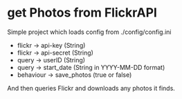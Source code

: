 # get Photos from FlickrAPI

Simple project which loads config from ./config/config.ini

- flickr -> api-key (String)
- flickr -> api-secret (String)
- query -> userID (String)
- query -> start_date (String in YYYY-MM-DD format)
- behaviour -> save_photos (true or false)

And then queries Flickr and downloads any photos it finds.
